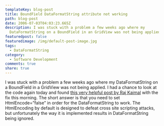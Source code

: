 ```yaml
---
templateKey: blog-post
title: BoundField DataFormatString attribute not working
path: blog-post
date: 2006-07-03T04:03:23.665Z
description: I was stuck with a problem a few weeks ago where my
  DataFormatString on a BoundField in an GridView was not being applied.
featuredpost: false
featuredimage: /img/default-post-image.jpg
tags:
  - DataFormatString
category:
  - Software Development
comments: true
share: true
---
```


I was stuck with a problem a few weeks ago where my DataFormatString on a BoundField in a GridView was not being applied. I had a chance to look at the code again today and found [this very helpful post by Raj Kaimal](http://weblogs.asp.net/rajbk/archive/2005/10/31/429090.aspx) with the fix this morning. The short answer is that you need to set HtmlEncode=”false” in order for the DataFormatString to work. The HtmlEncoding by default is designed to defeat cross site scripting attacks, but unfortunately the way it is implemented results in DataFormatString being ignored.
